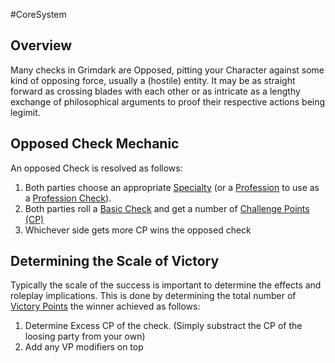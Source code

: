 #CoreSystem 
## Overview
Many checks in Grimdark are Opposed, pitting your Character against some kind of opposing force, usually a (hostile) entity. It may be as straight forward as crossing blades with each other or as intricate as a lengthy exchange of philosophical arguments to proof their respective actions being legimit.

## Opposed Check Mechanic
An opposed Check is resolved as follows:

1. Both parties choose an appropriate [Specialty](/SkillSystem/Specialty.md) (or a [Profession](/SkillSystem/Profession.md) to use as a [Profession Check](</SkillSystem/Profession Check.md>)).
2. Both parties roll a [Basic Check](</CoreSystem/Basic Check.md>) and get a number of [Challenge Points (CP)](</SkillSystem/Challenge Point.md>)
3. Whichever side gets more CP wins the opposed check

## Determining the Scale of Victory
Typically the scale of the success is important to determine the effects and roleplay implications. This is done by determining the total number of [Victory Points](</SkillSystem/Victory Points.md>) the winner achieved as follows:

1. Determine Excess CP of the check. (Simply substract the CP of the loosing party from your own)
2. Add any VP modifiers on top